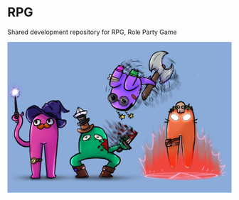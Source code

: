 # RPG
Shared development repository for RPG, Role Party Game

![Alt text](GitResources/ConceptImage.jpg?raw=true "Concept")
